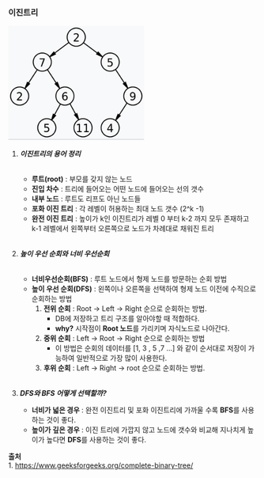 ### 이진트리

![Alt text](image.png)

1. **_이진트리의 용어 정리_**</br></br>
    * **루트(root)** : 부모를 갖지 않는 노드
    * **진입 차수** : 트리에 들어오는 어떤 노드에 들어오는 선의 갯수
    * **내부 노드** : 루트도 리프도 아닌 노드들
    * **포화 이진 트리** : 각 레벨이 허용하는 최대 노드 갯수 (2^k -1)
    * **완전 이진 트리** : 높이가 k인 이진트리가 레벨 0 부터 k-2 까지 모두 존재하고 k-1 레벨에서 왼쪽부터 오른쪽으로 노드가 차례대로 채워진 트리</br></br>
2. **_높이 우선 순회와 너비 우선순회_**</br></br>
    * **너비우선순회(BFS)** : 루트 노드에서 형제 노드를 방문하는 순회 방법 
    * **높이 우선 순회(DFS)** : 왼쪽이나 오른쪽을 선택하여 형제 노드 이전에 수직으로 순회하는 방법 
        1. **전위 순회** : Root -> Left -> Right 순으로 순회하는 방법. 
            + DB에 저장하고 트리 구조를 알아야할 때 적합하다.
            + **why?** 시작점이 **Root 노드**를 가리키며 자식노드로 나아간다. 
        2. **중위 순회** : Left -> Root -> Right 순으로 순회하는 방법
            + 이 방법은 순회의 데이터를 [1, 3 , 5 ,7 ...] 와 같이 순서대로 저장이 가능하여 일반적으로 가장 많이 사용한다.
        3. **후위 순회** : Left -> Right -> root 순으로 순회하는 방법.</br></br>

3. **_DFS와 BFS 어떻게 선택할까?_**
    * **너비가 넓은 경우** : 완전 이진트리 및 포화 이진트리에 가까울 수록 **BFS**를 사용하는 것이 좋다.  
    * **높이가 깊은 경우** : 이진 트리에 가깝지 않고 노드에 갯수와 비교해 지나치게 높이가 높다면 **DFS**를 사용하는 것이 좋다.







**출처**<br>
    1. https://www.geeksforgeeks.org/complete-binary-tree/

